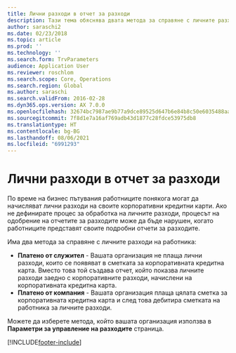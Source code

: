 ```yaml
---
title: Лични разходи в отчет за разходи
description: Тази тема обяснява двата метода за справяне с личните разходи на работника в Microsoft Dynamics 365 Finance.
author: saraschi2
ms.date: 02/23/2018
ms.topic: article
ms.prod: ''
ms.technology: ''
ms.search.form: TrvParameters
audience: Application User
ms.reviewer: roschlom
ms.search.scope: Core, Operations
ms.search.region: Global
ms.author: saraschi
ms.search.validFrom: 2016-02-28
ms.dyn365.ops.version: AX 7.0.0
ms.openlocfilehash: 32674bc7987ae9b77a9dce89525d647b6e84b8c50e6035488aafdb6a5dec1642
ms.sourcegitcommit: 7f8d1e7a16af769adb43d1877c28fdce53975db8
ms.translationtype: HT
ms.contentlocale: bg-BG
ms.lasthandoff: 08/06/2021
ms.locfileid: "6991293"
---
```

# <a name="personal-expenses-on-an-expense-report"></a>Лични разходи в отчет за разходи

По време на бизнес пътувания работниците понякога могат да начисляват лични разходи на своите корпоративни кредитни карти. Ако не дефинирате процес за обработка на личните разходи, процесът на одобрение на отчетите за разходите може да бъде нарушен, когато работниците представят своите подробни отчети за разходите. 

Има два метода за справяне с личните разходи на работника:

- **Платено от служител** - Вашата организация не плаща лични разходи, които се появяват в сметката за корпоративната кредитна карта. Вместо това той създава отчет, който показва личните разходи заедно с корпоративните разходи, начислени на корпоративната кредитна карта.
- **Платено от компания** - Вашата организация плаща цялата сметка за корпоративната кредитна карта и след това дебитира сметката на работника за личните разходи.

Можете да изберете метода, който вашата организация използва в **Параметри за управление на разходите** страница.


[!INCLUDE[footer-include](../includes/footer-banner.md)]